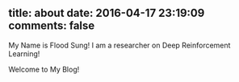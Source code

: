 title: about
date: 2016-04-17 23:19:09
comments: false
---

My Name is Flood Sung! I am a researcher on Deep Reinforcement Learning!

Welcome to My Blog!